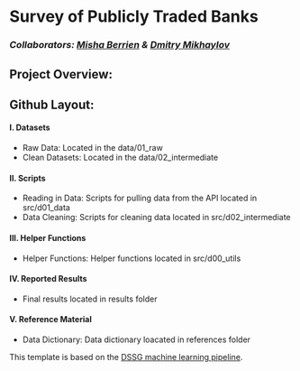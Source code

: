 # Survey of Publicly Traded Banks

### *Collaborators: [Misha Berrien](https://github.com/mishaberrien) & [Dmitry Mikhaylov](https://github.com/allaccountstaken)*

## Project Overview: 

## Github Layout: 

#### I. Datasets
* Raw Data: Located in the data/01_raw
* Clean Datasets: Located in the data/02_intermediate 

#### II. Scripts
* Reading in Data: Scripts for pulling data from the API located in src/d01_data
* Data Cleaning: Scripts for cleaning data located in src/d02_intermediate

#### III. Helper Functions
* Helper Functions: Helper functions located in src/d00_utils

#### IV. Reported Results
* Final results located in results folder


#### V. Reference Material
* Data Dictionary: Data dictionary loacated in references folder


This template is based on the [DSSG machine learning pipeline](https://github.com/dssg/hitchhikers-guide/tree/master/sources/curriculum/0_before_you_start/pipelines-and-project-workflow). 
